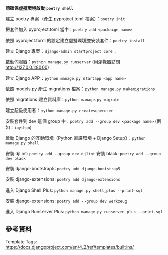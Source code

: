 **請確保虛擬環境啟動 `poetry shell`**

建立 poetry 專案（產生 pyproject.toml 檔案）：`poetry init`

把套件加入 pyproject.toml 當中：`poetry add <packacge name>`

依照 pyproject.toml 的設定建立虛擬環境並安裝套件：`poetry install`


建立 Django 專案：`django-admin startproject core .`

啟動伺服器：`python manage.py runserver` (用瀏覽器訪問 <http://127.0.0.1:8000>)

建立 Django APP：`python manage.py startapp <app name>`


依照 models.py 產生 migrations 檔案：`python manage.py makemigrations`

依照 migrations 建立資料庫：`python manage.py migrate`

建立超級使用者：`python manage.py createsuperuser`

安裝套件到 dev 這個 group 中：`poetry add --group dev <package name>` (例如：`ipython`)

啟動 Django 的互動環境（Python 直譯環境 + Django Setup）：`python manage.py shell`

安裝 djLint: `poetry add --group dev djlint`
安裝 black: `poetry add --group dev black`

安裝 django-bootstrap5: `poetry add django-bootstrap5`

安裝 django-extensions: `poetry add django-extensions`

進入 Django Shell Plus: `python manage.py shell_plus --print-sql`

安裝 django-extensions: `poetry add --group dev werkzeug`

進入 Django Runserver Plus: `python manage.py runserver_plus --print-sql`

## 參考資料

Template Tags: <https://docs.djangoproject.com/en/4.2/ref/templates/builtins/>





